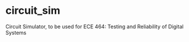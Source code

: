 # circuit_sim
 Circuit Simulator, to be used for ECE 464: Testing and Reliability of Digital Systems
